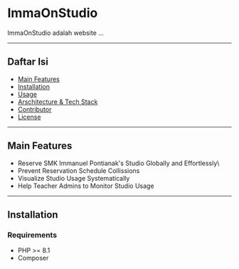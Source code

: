 # ImmaOnStudio

ImmaOnStudio adalah website ...

---

## Daftar Isi

-   [Main Features](#main-features)
-   [Installation](#installation)
-   [Usage](#usage)
-   [Arschitecture & Tech Stack](#architecture--tech-stack)
-   [Contributor](#contributor)
-   [License](#license)

---

## Main Features

-   Reserve SMK Immanuel Pontianak's Studio Globally and Effortlessly\
-   Prevent Reservation Schedule Collissions
-   Visualize Studio Usage Systematically
-   Help Teacher Admins to Monitor Studio Usage

---

## Installation

### Requirements

-   PHP >= 8.1
-   Composer
